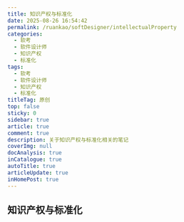 ```yaml
---
title: 知识产权与标准化
date: 2025-08-26 16:54:42
permalink: /ruankao/softDesigner/intellectualProperty
categories:
  - 软考
  - 软件设计师
  - 知识产权
  - 标准化
tags:
  - 软考
  - 软件设计师
  - 知识产权
  - 标准化
titleTag: 原创
top: false
sticky: 0
sidebar: true
article: true
comment: true
description: 关于知识产权与标准化相关的笔记
coverImg: null
docAnalysis: true
inCatalogue: true
autoTitle: true
articleUpdate: true
inHomePost: true
---
```


## 知识产权与标准化